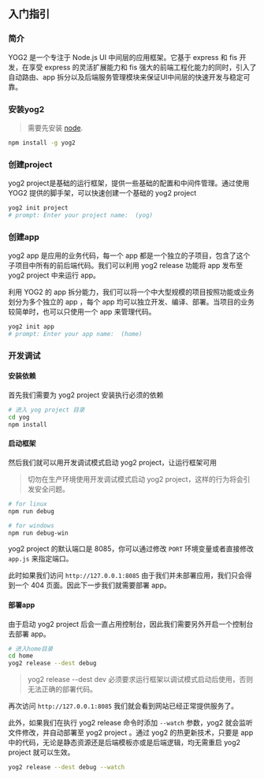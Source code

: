 ---
---

## 入门指引

### 简介

YOG2 是一个专注于 Node.js UI 中间层的应用框架。它基于 express 和 fis 开发，在享受 express 的灵活扩展能力和 fis 强大的前端工程化能力的同时，引入了自动路由、app 拆分以及后端服务管理模块来保证UI中间层的快速开发与稳定可靠。

### 安装yog2

> 需要先安装 [node](http://nodejs.org).

```bash
npm install -g yog2
```

### 创建project

yog2 project是基础的运行框架，提供一些基础的配置和中间件管理。通过使用 YOG2 提供的脚手架，可以快速创建一个基础的 yog2 project

```bash
yog2 init project
# prompt: Enter your project name:  (yog)
```

### 创建app

yog2 app 是应用的业务代码，每一个 app 都是一个独立的子项目，包含了这个子项目中所有的前后端代码。我们可以利用 yog2 release 功能将 app 发布至 yog2 project 中来运行 app。

利用 YOG2 的 app 拆分能力，我们可以将一个中大型规模的项目按照功能或业务划分为多个独立的 app ，每个 app 均可以独立开发、编译、部署。当项目的业务较简单时，也可以只使用一个 app 来管理代码。

```bash
yog2 init app
# prompt: Enter your app name:  (home)
```

### 开发调试

#### 安装依赖

首先我们需要为 yog2 project 安装执行必须的依赖

```bash
# 进入 yog project 目录
cd yog 
npm install
```

#### 启动框架

然后我们就可以用开发调试模式启动 yog2 project，让运行框架可用

> 切勿在生产环境使用开发调试模式启动 yog2 project，这样的行为将会引发安全问题。

```bash
# for linux
npm run debug

# for windows
npm run debug-win
```

yog2 project 的默认端口是 8085，你可以通过修改 `PORT` 环境变量或者直接修改 `app.js` 来指定端口。

此时如果我们访问 `http://127.0.0.1:8085` 由于我们并未部署应用，我们只会得到一个 404 页面。因此下一步我们就需要部署 app。

#### 部署app

由于启动 yog2 project 后会一直占用控制台，因此我们需要另外开启一个控制台去部署 app。

```bash
# 进入home目录
cd home
yog2 release --dest debug
```

> yog2 release --dest dev 必须要求运行框架以调试模式启动后使用，否则无法正确的部署代码。

再次访问 `http://127.0.0.1:8085` 我们就会看到网站已经正常提供服务了。

此外，如果我们在执行 yog2 release 命令时添加 `--watch` 参数，yog2 就会监听文件修改，并自动部署至 yog2 project 。通过 yog2 的热更新技术，只要是 app 中的代码，无论是静态资源还是后端模板亦或是后端逻辑，均无需重启 yog2 project 就可以生效。

```bash
yog2 release --dest debug --watch
```
